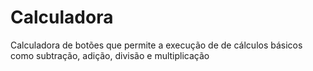# Calculadora
Calculadora de botões que permite a execução de de cálculos básicos como subtração, adição, divisão e multiplicação 
